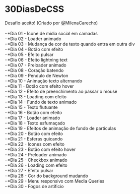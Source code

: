 # 30DiasDeCSS
Desafio aceito! (Criado por [@](https://github.com/MilenaCarecho/30diasD)MilenaCarecho)<br>
<br>
⋅⋅*Dia 01 - Ícone de mídia social em camadas<br>
⋅⋅*Dia 02 - Loader animado<br>
⋅⋅*Dia 03 - Mudança de cor de texto quando entra em outra div<br>
⋅⋅*Dia 04 - Botão com efeito<br>
⋅⋅*Dia 05 - Efeito pulsar<br>
⋅⋅*Dia 06 - Efeito lightning text<br>
⋅⋅*Dia 07 - Preloader animado<br>
⋅⋅*Dia 08 - Coração batendo<br>
⋅⋅*Dia 09 - Pendulo de Newton<br>
⋅⋅*Dia 10 - Animação texto alternando<br>
⋅⋅*Dia 11 - Botão com efeito hover<br>
⋅⋅*Dia 12 - Efeito de preenchimento ao passar o mouse<br>
⋅⋅*Dia 13 - Loading com efeito<br>
⋅⋅*Dia 14 - Fundo de texto animado<br>
⋅⋅*Dia 15 - Texto flutuante<br>
⋅⋅*Dia 16 - Botão com efeito<br>
⋅⋅*Dia 17 - Loader animado<br>
⋅⋅*Dia 18 - Texto esfumaçado<br>
⋅⋅*Dia 19 - Efeitos de animação de fundo de partículas<br>
⋅⋅*Dia 20 - Botão com efeito<br>
⋅⋅*Dia 21 - Esferas quicando<br>
⋅⋅*Dia 22 - Icones com efeito<br>
⋅⋅*Dia 23 - Botão com efeito hover<br>
⋅⋅*Dia 24 - Preloader animado<br>
⋅⋅*Dia 25 - Checkbox animado<br>
⋅⋅*Dia 26 - Loading com efeito<br>
⋅⋅*Dia 27 - Efeito pulsar<br>
⋅⋅*Dia 28 - Cor do background mudando<br>
⋅⋅*Dia 29 - Menu responsivo com Media Queries<br>
⋅⋅*Dia 30 - Fogos de artificio<br>

